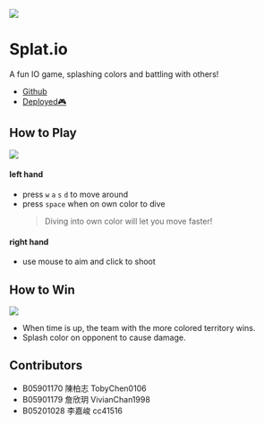 ![](https://i.imgur.com/hnBkr7Z.jpg)

# Splat.io
A fun IO game, splashing colors and battling with others!

- [Github](https://github.com/TobyChen0106/splat.io)
- [Deployed🎮](https://splat-io.herokuapp.com/home) 

## How to Play
![](https://i.imgur.com/tATxxUr.jpg)
#### left hand
- press `w` `a` `s` `d` to move around
- press `space` when on own color to dive
    > Diving into own color will let you move faster!
#### right hand
- use mouse to aim and click to shoot




## How to Win
![](https://i.imgur.com/7O4bMFi.png)
- When time is up, the team with the more colored territory wins.
- Splash color on opponent to cause damage.



## Contributors
- B05901170 陳柏志 TobyChen0106
- B05901179 詹欣玥 VivianChan1998
- B05201028 李嘉峻 cc41516


